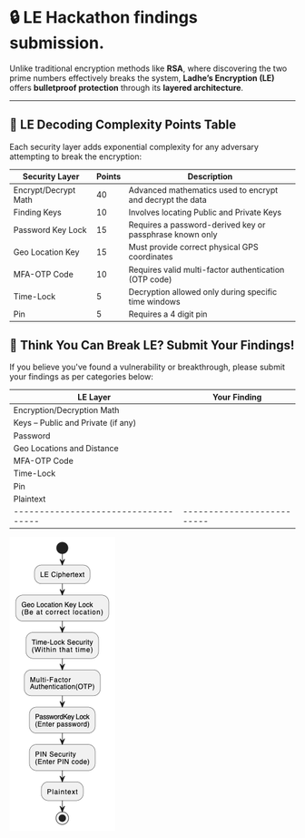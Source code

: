 # 🔒 LE Hackathon findings submission.

Unlike traditional encryption methods like **RSA**, where discovering the two prime numbers effectively breaks the system, **Ladhe’s Encryption (LE)** offers **bulletproof protection** through its **layered architecture**.

---

## 🔐 LE Decoding Complexity Points Table

Each security layer adds exponential complexity for any adversary attempting to break the encryption:

| Security Layer          | Points       | Description                                              |
|-------------------------|--------------|----------------------------------------------------------|
| Encrypt/Decrypt Math    | 40           | Advanced mathematics used to encrypt and decrypt the data|
| Finding Keys            | 10           | Involves locating Public and Private Keys                |                  
| Password Key Lock       | 15           | Requires a password-derived key or passphrase known only |
| Geo Location Key        | 15           | Must provide correct physical GPS coordinates            |
| MFA-OTP Code            | 10           | Requires valid multi-factor authentication (OTP code)    |
| Time-Lock               | 5            | Decryption allowed only during specific time windows     |
| Pin                     | 5            | Requires a 4 digit pin                                   |



## 🧠 Think You Can Break LE? Submit Your Findings!

If you believe you've found a vulnerability or breakthrough, please submit your findings as per categories below:

| **LE Layer**                       | **Your Finding**         |
|------------------------------------|--------------------------|
| Encryption/Decryption Math         |                          |
| Keys – Public and Private (if any) |                          |
| Password                           |                          |
| Geo Locations and Distance         |                          |
| MFA-OTP Code                       |                          |
| Time-Lock                          |                          |
| Pin                                |                          |
| Plaintext                          |                          |
|------------------------------------|--------------------------|


![LE decrypt workflow...](LEDecryptFlow.png)
